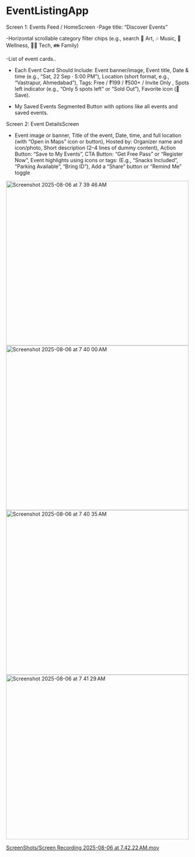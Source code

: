 # EventListingApp
Screen 1: Events Feed / HomeScreen
-Page title: “Discover Events”

-Horizontal scrollable category filter chips (e.g., search 🎨 Art, 🎶 Music, 🧘 Wellness, 🧑‍💻 Tech, 👪 Family) 

-List of event cards..

- Each Event Card Should Include: Event banner/image, Event title, Date & time (e.g., “Sat, 22 Sep · 5:00 PM”), Location (short format, e.g., “Vastrapur, Ahmedabad”), Tags: Free / ₹199 / ₹500+ / Invite Only
, Spots left indicator (e.g., “Only 5 spots left” or “Sold Out”), Favorite icon (🧡 Save).

- My Saved Events Segmented Button with options like all events and saved events.

Screen 2: Event DetailsScreen

- Event image or banner, Title of the event, Date, time, and full location (with “Open in Maps” icon or button), Hosted by: Organizer name and icon/photo, Short description (2–4 lines of dummy content), Action Button: “Save to My Events”, CTA Button: “Get Free Pass” or “Register Now”, Event highlights using icons or tags:
 (E.g., “Snacks Included”, “Parking Available”, “Bring ID”), Add a “Share” button or “Remind Me” toggle


<img width="500" height="450" alt="Screenshot 2025-08-06 at 7 39 46 AM" src="https://github.com/user-attachments/assets/072e57bd-990d-440a-86c2-b4a400adecfd" />

<img width="500" height="450" alt="Screenshot 2025-08-06 at 7 40 00 AM" src="https://github.com/user-attachments/assets/2d1c05db-be71-4bf6-989f-59af4f17aedb" />

<img width="500" height="450" alt="Screenshot 2025-08-06 at 7 40 35 AM" src="https://github.com/user-attachments/assets/a288d533-1c12-448a-aab3-78a7dc1faa03" />

<img width="500" height="450" alt="Screenshot 2025-08-06 at 7 41 29 AM" src="https://github.com/user-attachments/assets/5e8cf557-eee0-4e6f-a276-064499d8c305" />


[ScreenShots/Screen Recording 2025-08-06 at 7.42.22 AM.mov](https://github.com/vrajeshhb/EventListingApp/blob/main/ScreenShots/Screen%20Recording%202025-08-06%20at%207.42.22%E2%80%AFAM.mov)



